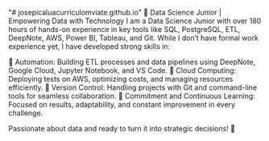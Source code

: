 "# josepicaluacurriculomviate.github.io" 
🚀 Data Science Junior | Empowering Data with Technology
I am a Data Science Junior with over 180 hours of hands-on experience in key tools like SQL, PostgreSQL, ETL, DeepNote, AWS, Power BI, Tableau, and Git. While I don’t have formal work experience yet, I have developed strong skills in:

🔹 Automation: Building ETL processes and data pipelines using DeepNote, Google Cloud, Jupyter Notebook, and VS Code.
🔹 Cloud Computing: Deploying tests on AWS, optimizing costs, and managing resources efficiently.
🔹 Version Control: Handling projects with Git and command-line tools for seamless collaboration.
🔹 Commitment and Continuous Learning: Focused on results, adaptability, and constant improvement in every challenge.

Passionate about data and ready to turn it into strategic decisions! 🚀